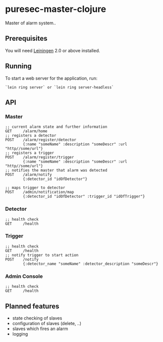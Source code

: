 # puresec-master-clojure

Master of alarm system..

## Prerequisites

You will need [Leiningen](https://github.com/technomancy/leiningen) 2.0 or above installed.

## Running

To start a web server for the application, run:

    `lein ring server` or `lein ring server-headless`

## API
### Master
```
;; current alarm state and further information
GET     /alarm/home
;; registers a detector
POST    /alarm/register/detector
        {:name "someName" :description "someDescr" :url "http//some/url"}
;; registers a trigger
POST    /alarm/register/trigger
        {:name "someName" :description "someDescr" :url "http//some/url"}
;; notifies the master that alarm was detected
POST    /alarm/notify
        {:detector_id "idOfDetector"}
```

```
;; maps trigger to detector
POST    /admin/notification/map
        {:detector_id "idOfDetector" :trigger_id "idOfTrigger"}
```

### Detector
```
;; health check
GET     /health
```

### Trigger
```
;; health check
GET     /health
;; notify trigger to start action
POST    /notify
        {:detector_name "someName" :detector_description "someDescr"}
```

### Admin Console
```
;; health check
GET     /health
```

## Planned features
- state checking of slaves
- configuration of slaves (delete, ..)
- slaves which fires an alarm
- logging
